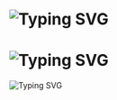 # ![Typing SVG](https://readme-typing-svg.herokuapp.com?font=Fira+Code&size=24&duration=4000&pause=500&color=0077ff&center=true&vCenter=true&width=500&lines=Hello+I'm+Kusumlata+Murmu)<br>
# ![Typing SVG](https://readme-typing-svg.herokuapp.com?font=Fira+Code&size=24&duration=4000&pause=500&color=0077ff&center=true&vCenter=true&width=500&lines=I'm+an+Aspiring+AI/ML+Engineer;Full-Stack+Web+Development;I+love+coding!)
![Typing SVG](https://readme-typing-svg.herokuapp.com?font=Fira+Code&weight=700&size=24&duration=4000&pause=500&color=FFFFFF&background=0077FF&center=true&vCenter=true&width=500&lines=Hello%20I%27m%20Kusumlata%20Murmu)
